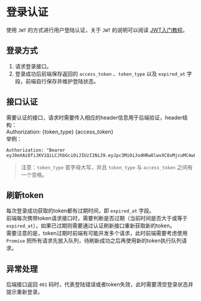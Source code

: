# 登录认证

使用 `JWT` 的方式进行用户登陆认证，关于 `JWT` 的说明可以阅读 [JWT入门教程](https://www.ruanyifeng.com/blog/2018/07/json_web_token-tutorial.html)。

## 登录方式

1. 请求登录接口。
2. 登录成功后前端保存返回的 `access_token` 、`token_type` 以及 `expired_at` 字段，前端自行保存并维护登陆状态。

## 接口认证

需要认证的接口，请求时需要传入相应的header信息用于后端验证，header结构：  
Authorization: {token_type} {access_token}  
举例：

```text
Authorization: "Bearer eyJ0eXAiOfiJKV1QiLCJhbGciOiJIUzI1NiJ9.eyJpc3MiOiJodHRwOlwvXC8xMjcuMC4wLjE6ODAwMFwvbG9naW5fcGFzc3dvcmQiLCJpYXQiOjE2Mjc0NjI0OTEsImV4cCI6MTYyNzQ2NjA5MSwibmJmIjoxNjI3NDYyNDkxLCJqdGkiOiJkQVE5OWJ2MHdlZGFFSTJvIiwic3ViIjoxLCJwcnYiOiI4NjY1YWU5Nzc1Y2YyNmY2YjhlNDk2Zjg2ZmE1MzZkNjhkZDcxODE4IiwidW5pcXVlX2tleSI6IkZObUhWTjBxeDVYRnR3NGEifQ.Ww3lTaryGjyw1arQfSElM7L8BqcoAFnZXYFQQ4e6zKc"
```

> 注意：`token_type` 首字母大写，并且 `token_type` 与 `access_token` 之间有一个空格。

## 刷新token

每次登录成功获取的token都有过期时间，即 `expired_at` 字段。  
前端每次携带token请求接口时，需要判断是否过期（当前时间是否大于或等于 `expired_at`），如果已过期则需要通过认证刷新接口重新获取新的token。  
需要注意的是，token过期时前端有可能并发多个请求，此时前端需要考虑使用 `Promise` 把所有请求先放入队列，待刷新成功之后再使用新的token执行队列请求。

## 异常处理

后端接口返回 `401` 码时，代表登陆错误或者token失效，此时需要清空登录状态并提示重新登录。
